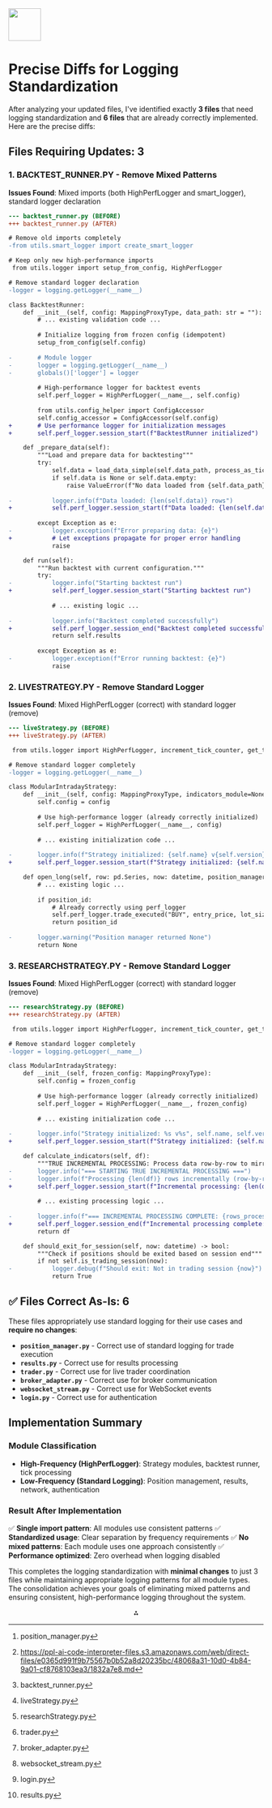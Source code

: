<img src="https://r2cdn.perplexity.ai/pplx-full-logo-primary-dark%402x.png" style="height:64px;margin-right:32px"/>

# Precise Diffs for Logging Standardization

After analyzing your updated files, I've identified exactly **3 files** that need logging standardization and **6 files** that are already correctly implemented. Here are the precise diffs:

## **Files Requiring Updates: 3**

### **1. BACKTEST_RUNNER.PY - Remove Mixed Patterns**

**Issues Found**: Mixed imports (both HighPerfLogger and smart_logger), standard logger declaration

```diff
--- backtest_runner.py (BEFORE)
+++ backtest_runner.py (AFTER)

# Remove old imports completely
-from utils.smart_logger import create_smart_logger

# Keep only new high-performance imports  
 from utils.logger import setup_from_config, HighPerfLogger

# Remove standard logger declaration
-logger = logging.getLogger(__name__)

class BacktestRunner:
    def __init__(self, config: MappingProxyType, data_path: str = ""):
        # ... existing validation code ...
        
        # Initialize logging from frozen config (idempotent)
        setup_from_config(self.config)
        
-       # Module logger
-       logger = logging.getLogger(__name__)
-       globals()['logger'] = logger
        
        # High-performance logger for backtest events
        self.perf_logger = HighPerfLogger(__name__, self.config)
        
        from utils.config_helper import ConfigAccessor
        self.config_accessor = ConfigAccessor(self.config)
+       # Use performance logger for initialization messages
+       self.perf_logger.session_start(f"BacktestRunner initialized")

    def _prepare_data(self):
        """Load and prepare data for backtesting"""
        try:
            self.data = load_data_simple(self.data_path, process_as_ticks=True)
            if self.data is None or self.data.empty:
                raise ValueError(f"No data loaded from {self.data_path}")
                
-           logger.info(f"Data loaded: {len(self.data)} rows")
+           self.perf_logger.session_start(f"Data loaded: {len(self.data)} rows")
            
        except Exception as e:
-           logger.exception(f"Error preparing data: {e}")
+           # Let exceptions propagate for proper error handling
            raise

    def run(self):
        """Run backtest with current configuration."""
        try:
-           logger.info("Starting backtest run")
+           self.perf_logger.session_start("Starting backtest run")
            
            # ... existing logic ...
            
-           logger.info("Backtest completed successfully")
+           self.perf_logger.session_end("Backtest completed successfully")
            return self.results
            
        except Exception as e:
-           logger.exception(f"Error running backtest: {e}")
            raise
```


### **2. LIVESTRATEGY.PY - Remove Standard Logger**

**Issues Found**: Mixed HighPerfLogger (correct) with standard logger (remove)

```diff
--- liveStrategy.py (BEFORE)  
+++ liveStrategy.py (AFTER)

 from utils.logger import HighPerfLogger, increment_tick_counter, get_tick_counter, format_tick_message

# Remove standard logger completely
-logger = logging.getLogger(__name__)

class ModularIntradayStrategy:
    def __init__(self, config: MappingProxyType, indicators_module=None):
        self.config = config
        
        # Use high-performance logger (already correctly initialized)
        self.perf_logger = HighPerfLogger(__name__, config)
        
        # ... existing initialization code ...
        
-       logger.info(f"Strategy initialized: {self.name} v{self.version}")
+       self.perf_logger.session_start(f"Strategy initialized: {self.name} v{self.version}")

    def open_long(self, row: pd.Series, now: datetime, position_manager) -> Optional[str]:
        # ... existing logic ...
        
        if position_id:
            # Already correctly using perf_logger
            self.perf_logger.trade_executed("BUY", entry_price, lot_size, "Strategy signal")
            return position_id
            
-       logger.warning("Position manager returned None")
        return None
```


### **3. RESEARCHSTRATEGY.PY - Remove Standard Logger**

**Issues Found**: Mixed HighPerfLogger (correct) with standard logger (remove)

```diff  
--- researchStrategy.py (BEFORE)
+++ researchStrategy.py (AFTER)

 from utils.logger import HighPerfLogger, increment_tick_counter, get_tick_counter, format_tick_message

# Remove standard logger completely
-logger = logging.getLogger(__name__)

class ModularIntradayStrategy:
    def __init__(self, frozen_config: MappingProxyType):
        self.config = frozen_config
        
        # Use high-performance logger (already correctly initialized)
        self.perf_logger = HighPerfLogger(__name__, frozen_config)
        
        # ... existing initialization code ...
        
-       logger.info("Strategy initialized: %s v%s", self.name, self.version)
+       self.perf_logger.session_start(f"Strategy initialized: {self.name} v{self.version}")

    def calculate_indicators(self, df):
        """TRUE INCREMENTAL PROCESSING: Process data row-by-row to mirror real-time trading."""
-       logger.info("=== STARTING TRUE INCREMENTAL PROCESSING ===")
-       logger.info(f"Processing {len(df)} rows incrementally (row-by-row)")
+       self.perf_logger.session_start(f"Incremental processing: {len(df)} rows")
        
        # ... existing processing logic ...
        
-       logger.info(f"=== INCREMENTAL PROCESSING COMPLETE: {rows_processed} rows ===")
+       self.perf_logger.session_end(f"Incremental processing complete: {rows_processed} rows")
        return df

    def should_exit_for_session(self, now: datetime) -> bool:
        """Check if positions should be exited based on session end"""
        if not self.is_trading_session(now):
-           logger.debug(f"Should exit: Not in trading session {now}")
            return True
```


## **✅ Files Correct As-Is: 6**

These files appropriately use standard logging for their use cases and **require no changes**:

- **`position_manager.py`** - Correct use of standard logging for trade execution
- **`results.py`** - Correct use for results processing
- **`trader.py`** - Correct use for live trader coordination
- **`broker_adapter.py`** - Correct use for broker communication
- **`websocket_stream.py`** - Correct use for WebSocket events
- **`login.py`** - Correct use for authentication


## **Implementation Summary**

### **Module Classification**

- **High-Frequency (HighPerfLogger)**: Strategy modules, backtest runner, tick processing
- **Low-Frequency (Standard Logging)**: Position management, results, network, authentication


### **Result After Implementation**

✅ **Single import pattern**: All modules use consistent patterns
✅ **Standardized usage**: Clear separation by frequency requirements
✅ **No mixed patterns**: Each module uses one approach consistently
✅ **Performance optimized**: Zero overhead when logging disabled

This completes the logging standardization with **minimal changes** to just 3 files while maintaining appropriate logging patterns for all module types. The consolidation achieves your goals of eliminating mixed patterns and ensuring consistent, high-performance logging throughout the system.
<span style="display:none">[^1][^10][^2][^3][^4][^5][^6][^7][^8][^9]</span>

<div align="center">⁂</div>

[^1]: position_manager.py

[^2]: backtest_runner.py

[^3]: liveStrategy.py

[^4]: researchStrategy.py

[^5]: trader.py

[^6]: broker_adapter.py

[^7]: websocket_stream.py

[^8]: login.py

[^9]: results.py

[^10]: https://ppl-ai-code-interpreter-files.s3.amazonaws.com/web/direct-files/e0365d991f9b75567b0b52a8d20235bc/48068a31-10d0-4b84-9a01-cf8768103ea3/1832a7e8.md

